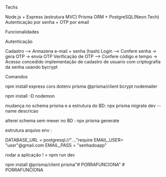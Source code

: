 Techs 

Node.js + Express (estrutura MVC)
Prisma ORM + PostgreSQL(Neon.Tech)
Autenticação por senha + OTP por email


Funcionalidades

Autenticação

Cadastro --> Armazena e-mail + senha (hash)
Login --> Confere senha -> gera OTP -> envia OTP
Verificação de OTP --> Confere código e tempo -> Acesso concedido
implementação de cadastro de usuario com criptografia da senha usando bycrypt


Comandos

npm install express cors dotenv prisma @prisma/client bcrypt nodemailer

npm install -D nodemon

mudança no schema prisma e a estrutura do BD: 
npx prisma migrate dev --name descricao

alterei schema sem mexer no BD : npx prisma generate


estrutura arquivo env :

DATABASE_URL = postgresql://"...."require
EMAIL_USER= "user"@gmail.com
EMAIL_PASS = "senhadoapp" 

rodar a aplicação ! = npm run dev

npm install @prisma/client prisma"# PORRAFUNCIONA" 
#   P O R R A F U N C I O N A  
 